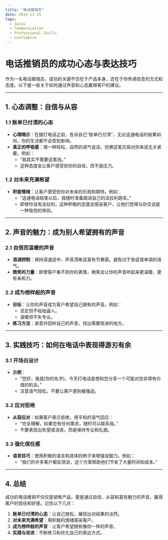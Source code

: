 ```yaml
---
title: "电话推销员"
date: 2019-11-25
tags:
  - Sales
  - Communication
  - Professional Skills
  - Confidence
---
```


# 电话推销员的成功心态与表达技巧

作为一名电话推销员，成功的关键不仅在于产品本身，还在于你传递信息的方式和态度。以下是一些关于如何通过声音和心态赢得客户的建议。

---

## 1. 心态调整：自信与从容

### 1.1 账单已付清的心态
- **心理暗示**：在拨打电话之前，告诉自己“账单已付清”，无论这通电话的结果如何，你的生活都不会受到影响。
- **真正的呼吸感**：用一种轻松、自然的语气说话，仿佛这笔交易对你来说无关紧要。例如：
  - “我其实不需要这笔钱。”
  - 这种态度会让客户感受到你的自信，而不是压力。

### 1.2 对未来充满希望
- **积极情绪**：让客户感受到你对未来的乐观和期待。例如：
  - “这通电话结束以后，我随时准备跳进自己的法拉利跑车。”
  - 即使你没有法拉利，这种积极的态度会感染客户，让他们觉得与你交谈是一种愉悦的体验。

---

## 2. 声音的魅力：成为别人希望拥有的声音

### 2.1 自信而温暖的声音
- **语调控制**：保持语速适中，声音清晰且富有节奏感。避免过于急促或单调的语气。
- **微笑的力量**：即使客户看不到你的表情，微笑会让你的声音听起来更温暖、更有亲和力。

### 2.2 成为榜样般的声音
- **目标**：让你的声音成为客户希望自己拥有的声音。例如：
  - 坚定但不咄咄逼人。
  - 温暖但不失专业。
- **练习方法**：录音并回听自己的声音，找出需要改进的地方。

---

## 3. 实践技巧：如何在电话中表现得游刃有余

### 3.1 开场白设计
- **示例**：
  - “您好，我是[你的名字]，今天打电话是想和您分享一个可能对您非常有价值的机会。”
  - 注意语气轻松，不要让客户感到被强迫。

### 3.2 应对拒绝
- **从容应对**：如果客户表示拒绝，用平和的语气回应：
  - “完全理解，如果您有任何需求，随时可以联系我。”
  - 不要表现出失望或沮丧，而是保持专业和礼貌。

### 3.3 强化信任感
- **语言技巧**：使用积极的语言和具体的例子来增强说服力。例如：
  - “我们的许多客户都反馈说，这个方案帮助他们节省了大量时间和成本。”

---

## 4. 总结

成功的电话推销不仅仅是销售产品，更是通过自信、从容和富有魅力的声音，赢得客户的信任和好感。记住以下几点：

1. **账单已付清的心态**：让自己放松，展现出对结果的淡然。
2. **对未来充满希望**：用积极的情绪感染客户。
3. **成为榜样般的声音**：让客户希望拥有像你一样的声音。
4. **实践与改进**：不断练习和优化自己的表达方式。
